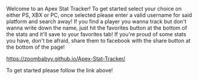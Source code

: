 Welcome to an Apex Stat Tracker! To get started select your choice on either PS, XBX or PC, once selected please enter a valid username for said platform and search away!
If you find a player you wanna track but don't wanna write down the name, just hit the favorites button at the bottom of the stats and it'll save to your favorites tab!
If you're proud of some stats you have, don't be afraid, share them to facebook with the share button at the bottom of the page!

https://zoombabyy.github.io/Apex-Stat-Tracker/

To get started please follow the link above!
